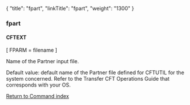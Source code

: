 {
    "title": "fpart",
    "linkTitle": "fpart",
    "weight": "1300"
}<span id="fpart"></span>

### <span class="mc-variable System.Title variable">fpart</span>

#### CFTEXT

\[ FPARM = filename \]

Name of the Partner input file.

Default value: default
name of the Partner file defined for CFTUTIL for the system concerned.
Refer to the <span class="mc-variable axway_variables.Component_Short_Name variable">Transfer CFT</span> <span class="italic_in_para">Operations Guide</span> that corresponds with
your OS.

[Return to Command index](../../)
